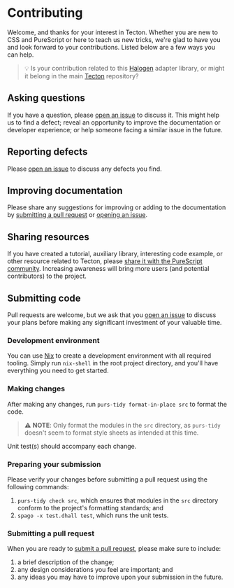 Contributing
============

Welcome, and thanks for your interest in Tecton. Whether you are new to CSS and PureScript or here to teach us new tricks, we're glad to have you and look forward to your contributions. Listed below are a few ways you can help.

>💡 Is your contribution related to this [Halogen](https://github.com/purescript-halogen/purescript-halogen) adapter library, or might it belong in the main [Tecton](http://github.com/nsaunders/purescript-tecton/tree/master/CONTRIBUTING.md) repository?

Asking questions
----------------
If you have a question, please [open an issue](https://github.com/nsaunders/purescript-tecton-halogen/issues/new?labels=question) to discuss it. This might help us to find a defect; reveal an opportunity to improve the documentation or developer experience; or help someone facing a similar issue in the future.

Reporting defects
-----------------
Please [open an issue](https://github.com/nsaunders/purescript-tecton-halogen/issues/new?labels=defect) to discuss any defects you find.

Improving documentation
-----------------------
Please share any suggestions for improving or adding to the documentation by [submitting a pull request](https://github.com/nsaunders/purescript-tecton-halogen/compare) or [opening an issue](https://github.com/nsaunders/purescript-tecton-halogen/issues/new?labels=documentation).

Sharing resources
-----------------
If you have created a tutorial, auxiliary library, interesting code example, or other resource related to Tecton, please [share it with the PureScript community](https://discourse.purescript.org). Increasing awareness will bring more users (and potential contributors) to the project.

Submitting code
---------------
Pull requests are welcome, but we ask that you [open an issue](https://github.com/nsaunders/purescript-tecton-halogen/issues/new) to discuss your plans before making any significant investment of your valuable time.

### Development environment

You can use [Nix](https://github.com/NixOS/nix) to create a development environment with all required tooling. Simply run `nix-shell` in the root project directory, and you'll have everything you need to get started.

### Making changes

After making any changes, run `purs-tidy format-in-place src` to format the code.

> ⚠️ **NOTE**: Only format the modules in the `src` directory, as `purs-tidy` doesn't seem to format style sheets as intended at this time.

Unit test(s) should accompany each change.

### Preparing your submission

Please verify your changes before submitting a pull request using the following commands:
1. `purs-tidy check src`, which ensures that modules in the `src` directory conform to the project's formatting standards; and
1. `spago -x test.dhall test`, which runs the unit tests.

### Submitting a pull request

When you are ready to [submit a pull request](https://github.com/nsaunders/purescript-tecton-halogen/compare), please make sure to include:
1. a brief description of the change;
1. any design considerations you feel are important; and
1. any ideas you may have to improve upon your submission in the future.
